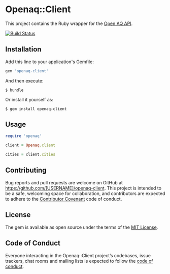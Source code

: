 # Openaq::Client

This project contains the Ruby wrapper for the [Open AQ API](https://docs.openaq.org).

[![Build Status](https://travis-ci.org/gmichokostas/openaq-client.svg?branch=master)](https://travis-ci.org/gmichokostas/openaq-client)

## Installation

Add this line to your application's Gemfile:

```ruby
gem 'openaq-client'
```

And then execute:

    $ bundle

Or install it yourself as:

    $ gem install openaq-client

## Usage

```ruby
require 'openaq'

client = Openaq.client

cities = client.cities
```

## Contributing

Bug reports and pull requests are welcome on GitHub at https://github.com/[USERNAME]/openaq-client. This project is intended to be a safe, welcoming space for collaboration, and contributors are expected to adhere to the [Contributor Covenant](http://contributor-covenant.org) code of conduct.

## License

The gem is available as open source under the terms of the [MIT License](https://opensource.org/licenses/MIT).

## Code of Conduct

Everyone interacting in the Openaq::Client project’s codebases, issue trackers, chat rooms and mailing lists is expected to follow the [code of conduct](https://github.com/[USERNAME]/openaq-client/blob/master/CODE_OF_CONDUCT.md).
